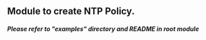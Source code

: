 ## Module to create NTP Policy.
##### Please refer to "examples" directory and README in root module
